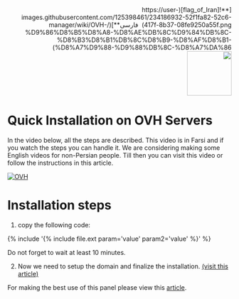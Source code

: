 <div dir="rtl" markdown=1>
[**![flag_of_Iran](https://user-images.githubusercontent.com/125398461/234186932-52f1fa82-52c6-417f-8b37-08fe9250a55f.png) &nbsp;فارسی**](/manager/wiki/OVH-%D9%86%D8%B5%D8%A8-%D8%AE%DB%8C%D9%84%DB%8C-%D8%B3%D8%B1%DB%8C%D8%B9-%D8%AF%D8%B1-%D8%A7%D9%88-%D9%88%DB%8C-%D8%A7%DA%86)&nbsp;&nbsp;&nbsp;&nbsp;&nbsp;&nbsp;&nbsp;&nbsp;&nbsp;&nbsp;<a href="/manager/wiki/All-tutorials-and-videos"><img width="100" src="https://github.com/hiddify/hiddify-config/assets/125398461/8ac5b906-105c-4b98-acf5-0e12e39e33f6" /></a>
</div>


# Quick Installation on OVH Servers

In the video below, all the steps are described. This video is in Farsi and if you watch the steps you can handle it. We are considering making some English videos for non-Persian people. Till then you can visit this video or follow the instructions in this article.

[![OVH](https://img.youtube.com/vi/06fMizOb-DE/maxresdefault.jpg)](https://www.youtube.com/watch?v=06fMizOb-DE)

# Installation steps
1. copy the following code:

{% include '{% include file.ext param='value' param2='value' %}' %}

Do not forget to wait at least 10 minutes.

2. Now we need to setup the domain and finalize the installation. [(visit this article)](/manager/wiki/Guide-for-setting-up-the-domain-and-finalizing-the-installation)

For making the best use of this panel please view this [article](/manager/wiki/How-to-configure-Hiddify-Panel-properly).